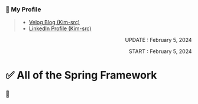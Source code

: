 <!-- 작성자 소개 -->
### 🎁 My Profile
> - [Velog Blog (Kim-src)](https://velog.io/@kim-src/series)
> - [LinkedIn Profile (Kim-src)](https://www.linkedin.com/in/chang-seong-kim-7826142a0/)

<!-- Dates -->
<p align="right">UPDATE : February 5, 2024</p>
<p align="right">START : February 5, 2024</p>

<!-- Title -->
# ✅ All of the Spring Framework

<!-- Contents -->
### 🔔 []()

<!-- References -->
